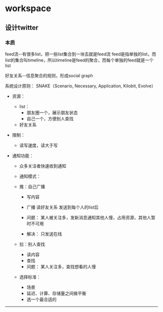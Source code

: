 # workspace

## 设计twitter

### 本质
feed流--有很多list，把一些list集合到一块去就是feed流
feed是指单独的list，而list的集合叫timeline，所以timeline是feed的聚合，而每个单独的feed就是一个list

好友关系--信息聚合的规则，形成social graph

系统设计原则：
SNAKE（Scenario, Necessary, Application, Kilobit, Evolve）

* 资源：
    * list：
        * 朋友圈一个，展示朋友状态
        * 自己一个，方便别人查找
    * 好友关系

* 限制：
    * 读写速度，读大于写

* 通知功能：

    * 众多关注者快速收到通知

    * 通知模式：

    * 推：自己广播
        * 写内容
        * 广播
            读好友关系
            发送到每个人的list后

        * 问题：
        某人被关注多，发新消息通知其他人慢，占用资源，其他人暂时不可用
        * 解决：
        只发送在线

    * 拉：别人查找
        * 读内容
        * 查找
        * 问题：
        某人关注多，查找想看的人慢


    * 选择标准：
        * 场景
        * 延迟、计算、存储量之间做平衡
        * 选一个最合适的

---

